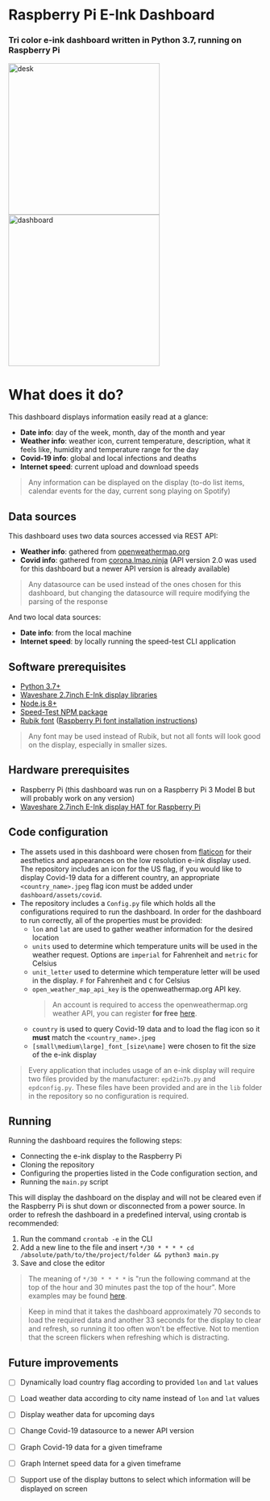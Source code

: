# Raspberry Pi E-Ink Dashboard
### Tri color e-ink dashboard written in Python 3.7, running on Raspberry Pi
<img src="dashboard/desk.jpeg" alt="desk" height="300"/> <img src="dashboard/dashboard.jpeg" alt="dashboard" height="300"/>

# What does it do?
This dashboard displays information easily read at a glance:
 - **Date info**: day of the week, month, day of the month and year
 - **Weather info**: weather icon, current temperature, description, what it feels like, humidity and temperature range for the day
 - **Covid-19 info**: global and local infections and deaths
 - **Internet speed**: current upload and download speeds
> Any information can be displayed on the display (to-do list items, calendar events for the day, current song playing on Spotify)

## Data sources
This dashboard uses two data sources accessed via REST API:
- **Weather info**: gathered from [openweathermap.org](https://openweathermap.org/api)
- **Covid info**:  gathered from [corona.lmao.ninja](https://corona.lmao.ninja/v2/) (API version 2.0 was used for this dashboard but a newer API version is already available)
> Any datasource can be used instead of the ones chosen for this dashboard, but changing the datasource will require modifying the parsing of the response

And two local data sources:
- **Date info**: from the local machine
- **Internet speed**: by locally running the speed-test CLI application

## Software prerequisites
- [Python 3.7+](https://www.python.org/downloads/)
- [Waveshare 2.7inch E-Ink display libraries](https://www.waveshare.com/wiki/2.7inch_e-Paper_HAT_(B))
- [Node.js 8+](https://nodejs.org/)
- [Speed-Test NPM package](https://github.com/sindresorhus/speed-test)
- [Rubik font](https://fonts.google.com/specimen/Rubik) ([Raspberry Pi font installation instructions](https://raspberrytips.com/install-fonts-raspberry-pi/))
> Any font may be used instead of Rubik, but not all fonts will look good on the display, especially in smaller sizes.

## Hardware prerequisites
- Raspberry Pi (this dashboard was run on a Raspberry Pi 3 Model B but will probably work on any version)
- [Waveshare 2.7inch E-Ink display HAT for Raspberry Pi](https://www.waveshare.com/2.7inch-e-paper-hat-b.htm)

## Code configuration
- The assets used in this dashboard were chosen from [flaticon](https://www.flaticon.com/) for their aesthetics and appearances on the low resolution e-ink display used. The repository includes an icon for the US flag, if you would like to display Covid-19 data for a different country, an appropriate `<country_name>.jpeg` flag icon must be added under `dashboard/assets/covid`.
- The repository includes a `Config.py` file which holds all the configurations required to run the dashboard. In order for the dashboard to run correctly, all of the properties must be provided:
	- `lon` and `lat` are used to gather weather information for the desired location
	- `units` used to determine which temperature units will be used in the weather request. Options are `imperial` for Fahrenheit and `metric` for Celsius
	- `unit_letter` used to determine which temperature letter will be used in the display. `F` for Fahrenheit and `C` for Celsius
	- `open_weather_map_api_key` is the openweathermap.org API key.
		> An account is required to access the openweathermap.org weather API, you can register **for free** [here](https://home.openweathermap.org/users/sign_up).
	- `country` is used to query Covid-19 data and to load the flag icon so it **must** match the `<country_name>.jpeg`
	- `[small\medium\large]_font_[size\name]` were chosen to fit the size of the e-ink display

> Every application that includes usage of an e-ink display will require two files provided by the manufacturer: `epd2in7b.py` and `epdconfig.py`. These files have been provided and are in the `lib` folder in the repository so no configuration is required.

## Running
Running the dashboard requires the following steps:
- Connecting the e-ink display to the Raspberry Pi
- Cloning the repository
- Configuring the properties listed in the Code configuration section, and
- Running the `main.py` script

This will display the dashboard on the display and will not be cleared even if the Raspberry Pi is shut down or disconnected from a power source.
In order to refresh the dashboard in a predefined interval, using crontab is recommended:

 1. Run the command `crontab -e` in the CLI
 2. Add a new line to the file and insert `*/30 * * * * cd /absolute/path/to/the/project/folder && python3 main.py`
 3. Save and close the editor

> The meaning of `*/30 * * * *` is "run the following command at the top of the hour and 30 minutes past the top of the hour". More examples may be found [here](https://crontab.guru/examples.html).

> Keep in mind that it takes the dashboard approximately 70 seconds to load the required data and another 33 seconds for the display to clear and refresh, so running it too often won't be effective. Not to mention that the screen flickers when refreshing which is distracting.

## Future improvements
 - [ ] Dynamically load country flag according to provided `lon` and `lat` values
 - [ ] Load weather data according to city name instead of `lon` and `lat` values
 - [ ] Display weather data for upcoming days
 - [ ] Change Covid-19 datasource to a newer API version
 - [ ] Graph Covid-19 data for a given timeframe
 - [ ] Graph Internet speed data for a given timeframe
 - [ ] Support use of the display buttons to select which information will be displayed on screen

